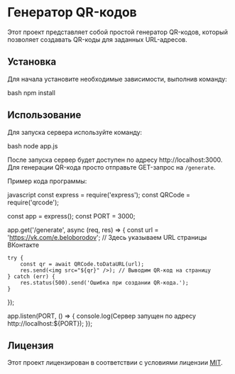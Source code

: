 # Генератор QR-кодов

Этот проект представляет собой простой генератор QR-кодов, который позволяет создавать QR-коды для заданных URL-адресов. 

## Установка

Для начала установите необходимые зависимости, выполнив команду:

bash
npm install

## Использование

Для запуска сервера используйте команду:

bash
node app.js

После запуска сервер будет доступен по адресу http://localhost:3000. Для генерации QR-кода просто отправьте GET-запрос на `/generate`.

Пример кода программы:

javascript
const express = require('express');
const QRCode = require('qrcode');

const app = express();
const PORT = 3000;

app.get('/generate', async (req, res) => {
    const url = 'https://vk.com/e.beloborodov'; // Здесь указываем URL страницы ВКонтакте

    try {
        const qr = await QRCode.toDataURL(url);
        res.send(<img src="${qr}" />); // Выводим QR-код на страницу
    } catch (err) {
        res.status(500).send('Ошибка при создании QR-кода.');
    }
});

app.listen(PORT, () => {
    console.log(Сервер запущен по адресу http://localhost:${PORT});
});

## Лицензия

Этот проект лицензирован в соответствии с условиями лицензии [MIT](https://opensource.org/licenses/MIT).

